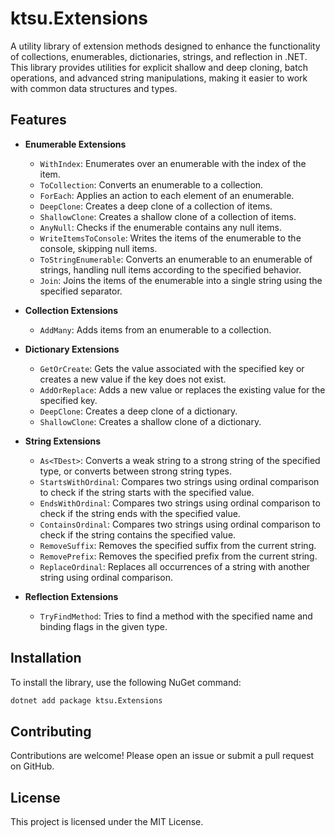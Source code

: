 # ktsu.Extensions

A utility library of extension methods designed to enhance the functionality of collections, enumerables, dictionaries, strings, and reflection in .NET. This library provides utilities for explicit shallow and deep cloning, batch operations, and advanced string manipulations, making it easier to work with common data structures and types.

## Features

- **Enumerable Extensions**
  - `WithIndex`: Enumerates over an enumerable with the index of the item.
  - `ToCollection`: Converts an enumerable to a collection.
  - `ForEach`: Applies an action to each element of an enumerable.
  - `DeepClone`: Creates a deep clone of a collection of items.
  - `ShallowClone`: Creates a shallow clone of a collection of items.
  - `AnyNull`: Checks if the enumerable contains any null items.
  - `WriteItemsToConsole`: Writes the items of the enumerable to the console, skipping null items.
  - `ToStringEnumerable`: Converts an enumerable to an enumerable of strings, handling null items according to the specified behavior.
  - `Join`: Joins the items of the enumerable into a single string using the specified separator.

- **Collection Extensions**
  - `AddMany`: Adds items from an enumerable to a collection.

- **Dictionary Extensions**
  - `GetOrCreate`: Gets the value associated with the specified key or creates a new value if the key does not exist.
  - `AddOrReplace`: Adds a new value or replaces the existing value for the specified key.
  - `DeepClone`: Creates a deep clone of a dictionary.
  - `ShallowClone`: Creates a shallow clone of a dictionary.

- **String Extensions**
  - `As<TDest>`: Converts a weak string to a strong string of the specified type, or converts between strong string types.
  - `StartsWithOrdinal`: Compares two strings using ordinal comparison to check if the string starts with the specified value.
  - `EndsWithOrdinal`: Compares two strings using ordinal comparison to check if the string ends with the specified value.
  - `ContainsOrdinal`: Compares two strings using ordinal comparison to check if the string contains the specified value.
  - `RemoveSuffix`: Removes the specified suffix from the current string.
  - `RemovePrefix`: Removes the specified prefix from the current string.
  - `ReplaceOrdinal`: Replaces all occurrences of a string with another string using ordinal comparison.

- **Reflection Extensions**
  - `TryFindMethod`: Tries to find a method with the specified name and binding flags in the given type.

## Installation

To install the library, use the following NuGet command:

```bash
dotnet add package ktsu.Extensions
```

## Contributing

Contributions are welcome! Please open an issue or submit a pull request on GitHub.

## License

This project is licensed under the MIT License.
